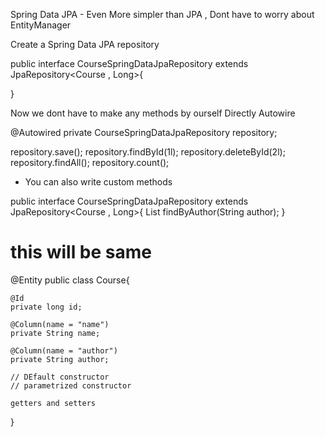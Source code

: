 Spring Data JPA - Even More simpler than JPA , Dont have to worry about EntityManager


Create a Spring Data JPA repository

public interface CourseSpringDataJpaRepository extends JpaRepository<Course , Long>{

}


Now we dont have to make any methods by ourself
Directly Autowire


@Autowired
private CourseSpringDataJpaRepository repository;


repository.save();
repository.findById(1l);
repository.deleteById(2l);
repository.findAll();
repository.count();



- You can also write custom methods


public interface CourseSpringDataJpaRepository extends JpaRepository<Course , Long>{
    List<Course> findByAuthor(String author);
}



# this will be same


@Entity
public class Course{

    @Id
    private long id;

    @Column(name = "name")
    private String name;

    @Column(name = "author")
    private String author;

    // DEfault constructor
    // parametrized constructor

    getters and setters
}